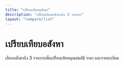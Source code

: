 ```yaml
---
title: "เปรียบเทียบอสังหา"
description: "เปรียบเทียบอสังหาถึง 3 รายการ"
layout: "compare/list"
---
```


# เปรียบเทียบอสังหา

เลือกอสังหาถึง 3 รายการเพื่อเปรียบเทียบคุณสมบัติ ราคา และรายละเอียด

